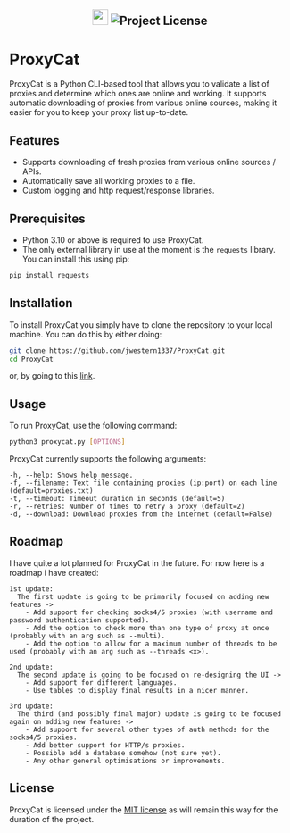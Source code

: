 <h2 align="center">
  <img src=https://forthebadge.com/images/badges/made-with-python.svg height=28> 
  <img alt="Project License" src="https://img.shields.io/github/license/billyeatcookies/Biscuit?style=for-the-badge"> 
</h2>

# ProxyCat
ProxyCat is a Python CLI-based tool that allows you to validate a list of proxies and determine which ones are online and working. It supports automatic downloading of proxies from various online sources, making it easier for you to keep your proxy list up-to-date.

## Features
- Supports downloading of fresh proxies from various online sources / APIs.
- Automatically save all working proxies to a file.
- Custom logging and http request/response libraries.

## Prerequisites
- Python 3.10 or above is required to use ProxyCat.
- The only external library in use at the moment is the `requests` library. You can install this using pip:
  
```bash
pip install requests
```

## Installation
To install ProxyCat you simply have to clone the repository to your local machine.
You can do this by either doing:

```bash
git clone https://github.com/jwestern1337/ProxyCat.git
cd ProxyCat
```

or, by going to this [link](https://github.com/jwestern1337/ProxyCat/archive/refs/heads/main.zip).

## Usage
To run ProxyCat, use the following command:

```bash
python3 proxycat.py [OPTIONS]
```

ProxyCat currently supports the following arguments:
```
-h, --help: Shows help message.
-f, --filename: Text file containing proxies (ip:port) on each line (default=proxies.txt)
-t, --timeout: Timeout duration in seconds (default=5)
-r, --retries: Number of times to retry a proxy (default=2)
-d, --download: Download proxies from the internet (default=False)
```

## Roadmap
I have quite a lot planned for ProxyCat in the future. For now here is a roadmap i have created:

```
1st update:
  The first update is going to be primarily focused on adding new features ->
    - Add support for checking socks4/5 proxies (with username and password authentication supported).
    - Add the option to check more than one type of proxy at once (probably with an arg such as --multi).
    - Add the option to allow for a maximum number of threads to be used (probably with an arg such as --threads <x>).

2nd update:
  The second update is going to be focused on re-designing the UI ->
    - Add support for different languages.
    - Use tables to display final results in a nicer manner.

3rd update:
  The third (and possibly final major) update is going to be focused again on adding new features ->
    - Add support for several other types of auth methods for the socks4/5 proxies.
    - Add better support for HTTP/s proxies.
    - Possible add a database somehow (not sure yet).
    - Any other general optimisations or improvements.
```

## License
ProxyCat is licensed under the [MIT license](https://opensource.org/license/mit/) as will remain this way for the duration of the project.
